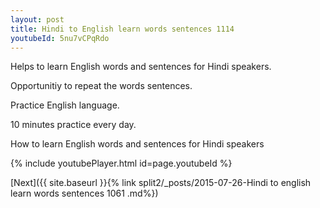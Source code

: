 ```yaml
---
layout: post
title: Hindi to English learn words sentences 1114 
youtubeId: 5nu7vCPqRdo
---
```

 
 
Helps to learn English words and sentences for Hindi speakers.

Opportunitiy to repeat the words sentences. 

Practice English language. 
 
10 minutes practice every day. 
 
How to learn English words and sentences for Hindi speakers 
 
{% include youtubePlayer.html id=page.youtubeId %}
 
 
[Next]({{ site.baseurl }}{% link  split2/_posts/2015-07-26-Hindi to english learn words sentences 1061 .md%})
 
